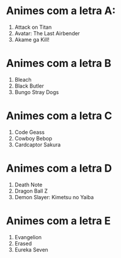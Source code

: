 # Animes com a letra A:

1. Attack on Titan
2. Avatar: The Last Airbender
3. Akame ga Kill!

# Animes com a letra B

1. Bleach
2. Black Butler
3. Bungo Stray Dogs

# Animes com a letra C

1. Code Geass
2. Cowboy Bebop
3. Cardcaptor Sakura

# Animes com a letra D

1. Death Note
2. Dragon Ball Z
3. Demon Slayer: Kimetsu no Yaiba

# Animes com a letra E

1. Evangelion
2. Erased
3. Eureka Seven